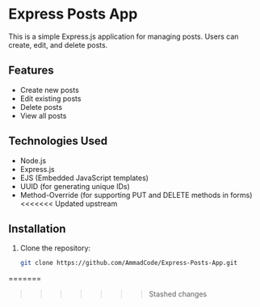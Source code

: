 # Express Posts App

This is a simple Express.js application for managing posts. Users can create, edit, and delete posts.

## Features

- Create new posts
- Edit existing posts
- Delete posts
- View all posts

## Technologies Used

- Node.js
- Express.js
- EJS (Embedded JavaScript templates)
- UUID (for generating unique IDs)
- Method-Override (for supporting PUT and DELETE methods in forms)
<<<<<<< Updated upstream

## Installation

1. Clone the repository:
   ```sh
   git clone https://github.com/AmmadCode/Express-Posts-App.git
=======
>>>>>>> Stashed changes
